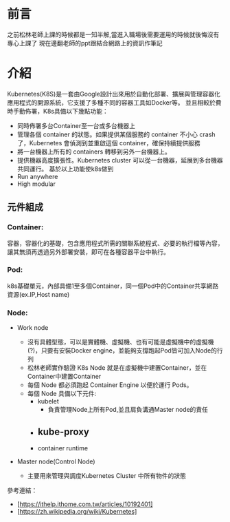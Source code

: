 # 前言 #
之前松林老師上課的時候都是一知半解,當進入職場後需要運用的時候就後悔沒有專心上課了
現在邊翻老師的ppt跟結合網路上的資訊作筆記

# 介紹 #

Kubernetes(K8S)是一套由Google設計出來用於自動化部署、擴展與管理容器化應用程式的開源系統，它支援了多種不同的容器工具如Docker等。
並且相較於費時手動佈署，K8s具備以下幾點功能：
* 同時佈署多台Container至一台或多台機器上
* 管理各個 container 的狀態。如果提供某個服務的 container 不小心 crash 了，Kubernetes 會偵測到並重啟這個 container，確保持續提供服務
* 將一台機器上所有的 containers 轉移到另外一台機器上。
* 提供機器高度擴張性。Kubernetes cluster 可以從一台機器，延展到多台機器共同運行。
基於以上功能使k8s做到
* Run anywhere
* High modular

## 元件組成 ##

### Container: ###
容器，容器化的基礎，包含應用程式所需的關聯系統程式、必要的執行檔等內容，讓其無須再透過另外部署安裝，即可在各種容器平台中執行。

### Pod: ###
k8s基礎單元，內部具備1至多個Container，同一個Pod中的Container共享網路資源(ex.IP,Host name)

### Node: ###
  * Work node
    - 沒有具體型態，可以是實體機、虛擬機、也有可能是虛擬機中的虛擬機(?)，只要有安裝Docker engine，並能夠支撐跑起Pod皆可加入Node的行列
    - 松林老師實作驗證 K8s Node 就是在虛擬機中建置Container，並在Container中建置Container
    - 每個 Node 都必須跑起 Container Engine 以便於運行 Pods。
    - 每個 Node 具備以下元件:
      - kubelet
         - 負責管理Node上所有Pod,並且肩負溝通Master node的責任
      - kube-proxy
         - 
      - container runtime

  * Master node(Control Node)
    - 主要用來管理與調度Kubernetes Cluster 中所有物件的狀態


參考連結：
- [https://ithelp.ithome.com.tw/articles/10192401]
- [https://zh.wikipedia.org/wiki/Kubernetes]
